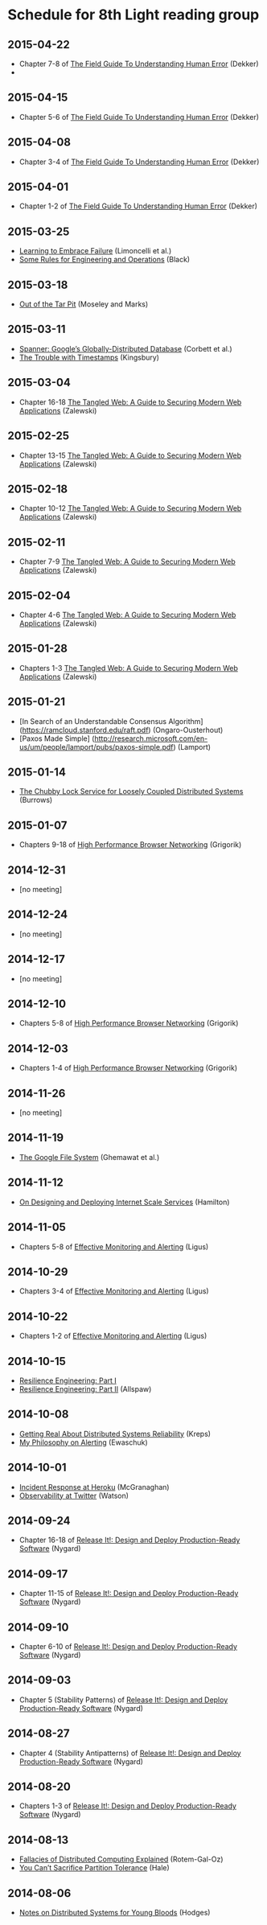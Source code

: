 # Schedule for 8th Light reading group

## 2015-04-22
* Chapter 7-8 of [The Field Guide To Understanding Human Error](http://www.amazon.com/Field-Guide-Understanding-Human-Error/dp/0754648265) (Dekker)
* 
## 2015-04-15
* Chapter 5-6 of [The Field Guide To Understanding Human Error](http://www.amazon.com/Field-Guide-Understanding-Human-Error/dp/0754648265) (Dekker)

## 2015-04-08
* Chapter 3-4 of [The Field Guide To Understanding Human Error](http://www.amazon.com/Field-Guide-Understanding-Human-Error/dp/0754648265) (Dekker)

## 2015-04-01
* Chapter 1-2 of [The Field Guide To Understanding Human Error](http://www.amazon.com/Field-Guide-Understanding-Human-Error/dp/0754648265) (Dekker)

## 2015-03-25
* [Learning to Embrace Failure](http://best.dtu.dk/SC13/p20-casestudy.pdf) (Limoncelli et al.)
* [Some Rules for Engineering and Operations](http://blog.b3k.us/2012/01/24/some-rules.html) (Black)

## 2015-03-18
* [Out of the Tar Pit](http://shaffner.us/cs/papers/tarpit.pdf) (Moseley and Marks)

## 2015-03-11
* [Spanner: Google’s Globally-Distributed Database](http://research.google.com/archive/spanner-osdi2012.pdf) (Corbett et al.)
* [The Trouble with Timestamps](http://aphyr.com/posts/299-the-trouble-with-timestamps) (Kingsbury)

## 2015-03-04
* Chapter 16-18 [The Tangled Web: A Guide to Securing Modern Web Applications](http://www.amazon.com/The-Tangled-Web-Securing-Applications/dp/1593273886) (Zalewski)

## 2015-02-25
* Chapter 13-15 [The Tangled Web: A Guide to Securing Modern Web Applications](http://www.amazon.com/The-Tangled-Web-Securing-Applications/dp/1593273886) (Zalewski)

## 2015-02-18
* Chapter 10-12 [The Tangled Web: A Guide to Securing Modern Web Applications](http://www.amazon.com/The-Tangled-Web-Securing-Applications/dp/1593273886) (Zalewski)

## 2015-02-11
* Chapter 7-9 [The Tangled Web: A Guide to Securing Modern Web Applications](http://www.amazon.com/The-Tangled-Web-Securing-Applications/dp/1593273886) (Zalewski)

## 2015-02-04
* Chapter 4-6 [The Tangled Web: A Guide to Securing Modern Web Applications](http://www.amazon.com/The-Tangled-Web-Securing-Applications/dp/1593273886) (Zalewski)

## 2015-01-28
* Chapters 1-3 [The Tangled Web: A Guide to Securing Modern Web Applications](http://www.amazon.com/The-Tangled-Web-Securing-Applications/dp/1593273886) (Zalewski)

## 2015-01-21
* [In Search of an Understandable Consensus Algorithm] (https://ramcloud.stanford.edu/raft.pdf) (Ongaro-Ousterhout)
* [Paxos Made Simple] (http://research.microsoft.com/en-us/um/people/lamport/pubs/paxos-simple.pdf) (Lamport)

## 2015-01-14
* [The Chubby Lock Service for Loosely Coupled Distributed Systems](http://static.googleusercontent.com/external_content/untrusted_dlcp/research.google.com/en/us/archive/chubby-osdi06.pdf) (Burrows)

## 2015-01-07
* Chapters 9-18 of [High Performance Browser Networking](http://chimera.labs.oreilly.com/books/1230000000545/index.html) (Grigorik)

## 2014-12-31
* [no meeting]

## 2014-12-24
* [no meeting]

## 2014-12-17
* [no meeting]

## 2014-12-10
* Chapters 5-8 of [High Performance Browser Networking](http://chimera.labs.oreilly.com/books/1230000000545/index.html) (Grigorik)

## 2014-12-03
* Chapters 1-4 of [High Performance Browser Networking](http://chimera.labs.oreilly.com/books/1230000000545/index.html) (Grigorik)

## 2014-11-26
* [no meeting]

## 2014-11-19
* [The Google File System](http://research.google.com/archive/gfs-sosp2003.pdf) (Ghemawat et al.)

## 2014-11-12
* [On Designing and Deploying Internet Scale Services](http://mvdirona.com/jrh/talksAndPapers/JamesRH_Lisa.pdf) (Hamilton)

## 2014-11-05
* Chapters 5-8 of [Effective Monitoring and Alerting](http://www.amazon.com/Effective-Monitoring-Alerting-For-Operations/dp/1449333524) (Ligus)

## 2014-10-29
* Chapters 3-4 of [Effective Monitoring and Alerting](http://www.amazon.com/Effective-Monitoring-Alerting-For-Operations/dp/1449333524) (Ligus)

## 2014-10-22
* Chapters 1-2 of [Effective Monitoring and Alerting](http://www.amazon.com/Effective-Monitoring-Alerting-For-Operations/dp/1449333524) (Ligus)

## 2014-10-15
* [Resilience Engineering: Part I](http://www.kitchensoap.com/2011/04/07/resilience-engineering-part-i/)
* [Resilience Engineering: Part II](http://www.kitchensoap.com/2012/06/18/resilience-engineering-part-ii-lenses/) (Allspaw)

## 2014-10-08
* [Getting Real About Distributed Systems Reliability](http://blog.empathybox.com/post/19574936361/getting-real-about-distributed-system-reliability) (Kreps)
* [My Philosophy on Alerting](https://docs.google.com/document/d/199PqyG3UsyXlwieHaqbGiWVa8eMWi8zzAn0YfcApr8Q/edit#heading=h.whsaboyw21nk) (Ewaschuk)

## 2014-10-01
* [Incident Response at Heroku](https://blog.heroku.com/archives/2014/5/9/incident-response-at-heroku) (McGranaghan)
* [Observability at Twitter](https://blog.twitter.com/2013/observability-at-twitter) (Watson)

## 2014-09-24
* Chapter 16-18 of [Release It!: Design and Deploy Production-Ready Software](http://www.amazon.com/Release-It-Production-Ready-Pragmatic-Programmers/dp/0978739213) (Nygard)

## 2014-09-17
* Chapter 11-15 of [Release It!: Design and Deploy Production-Ready Software](http://www.amazon.com/Release-It-Production-Ready-Pragmatic-Programmers/dp/0978739213) (Nygard)

## 2014-09-10
* Chapter 6-10 of [Release It!: Design and Deploy Production-Ready Software](http://www.amazon.com/Release-It-Production-Ready-Pragmatic-Programmers/dp/0978739213) (Nygard)

## 2014-09-03
* Chapter 5 (Stability Patterns) of [Release It!: Design and Deploy Production-Ready Software](http://www.amazon.com/Release-It-Production-Ready-Pragmatic-Programmers/dp/0978739213) (Nygard)

## 2014-08-27
* Chapter 4 (Stability Antipatterns) of [Release It!: Design and Deploy Production-Ready Software](http://www.amazon.com/Release-It-Production-Ready-Pragmatic-Programmers/dp/0978739213) (Nygard)

## 2014-08-20
* Chapters 1-3 of [Release It!: Design and Deploy Production-Ready Software](http://www.amazon.com/Release-It-Production-Ready-Pragmatic-Programmers/dp/0978739213) (Nygard)

## 2014-08-13
* [Fallacies of Distributed Computing Explained](http://www.rgoarchitects.com/Files/fallacies.pdf) (Rotem-Gal-Oz)
* [You Can’t Sacrifice Partition Tolerance](http://codahale.com/you-cant-sacrifice-partition-tolerance/) (Hale)

## 2014-08-06
* [Notes on Distributed Systems for Young Bloods](http://www.somethingsimilar.com/2013/01/14/notes-on-distributed-systems-for-young-bloods/) (Hodges)
